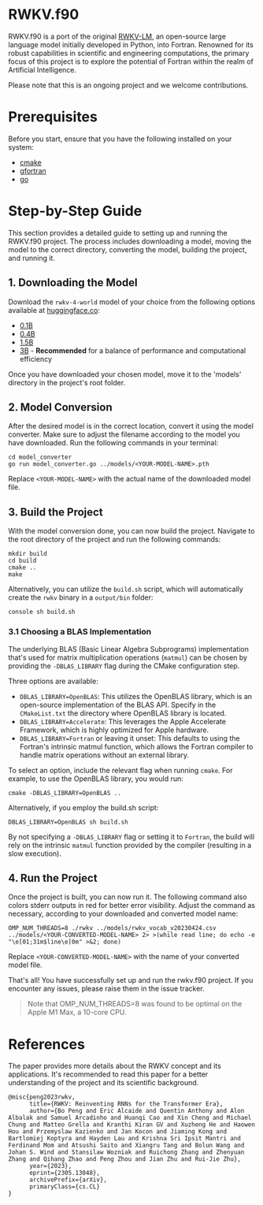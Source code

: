 # RWKV.f90

RWKV.f90 is a port of the original [RWKV-LM](https://github.com/BlinkDL/RWKV-LM), an open-source large language model initially developed in Python, into Fortran. Renowned for its robust capabilities in scientific and engineering computations, the primary focus of this project is to explore the potential of Fortran within the realm of Artificial Intelligence.

Please note that this is an ongoing project and we welcome contributions.

# Prerequisites
Before you start, ensure that you have the following installed on your system:

- [cmake](https://cmake.org/download/)
- [gfortran](https://gcc.gnu.org/wiki/GFortranBinaries)
- [go](https://golang.org/dl/)

# Step-by-Step Guide

This section provides a detailed guide to setting up and running the RWKV.f90 project. The process includes downloading a model, moving the model to the correct directory, converting the model, building the project, and running it.

## 1. Downloading the Model

Download the `rwkv-4-world` model of your choice from the following options available at [huggingface.co](https://huggingface.co/BlinkDL/rwkv-4-world/tree/main):

- [0.1B](https://huggingface.co/BlinkDL/rwkv-4-world/resolve/main/RWKV-4-World-0.1B-v1-20230520-ctx4096.pth)
- [0.4B](https://huggingface.co/BlinkDL/rwkv-4-world/resolve/main/RWKV-4-World-0.4B-v1-20230529-ctx4096.pth)
- [1.5B](https://huggingface.co/BlinkDL/rwkv-4-world/resolve/main/RWKV-4-World-1.5B-v1-fixed-20230612-ctx4096.pth)
- [3B](https://huggingface.co/BlinkDL/rwkv-4-world/resolve/main/RWKV-4-World-3B-v1-20230619-ctx4096.pth) - **Recommended** for a balance of performance and computational efficiency
  
Once you have downloaded your chosen model, move it to the 'models' directory in the project's root folder.

## 2. Model Conversion 

After the desired model is in the correct location, convert it using the model converter. Make sure to adjust the filename according to the model you have downloaded. Run the following commands in your terminal:

```console
cd model_converter
go run model_converter.go ../models/<YOUR-MODEL-NAME>.pth
```

Replace `<YOUR-MODEL-NAME>` with the actual name of the downloaded model file.

## 3. Build the Project

With the model conversion done, you can now build the project. Navigate to the root directory of the project and run the following commands:

```console
mkdir build
cd build
cmake ..
make
```

Alternatively, you can utilize the `build.sh` script, which will automatically create the `rwkv` binary in a `output/bin` folder:

``console
sh build.sh
``

### 3.1 Choosing a BLAS Implementation

The underlying BLAS (Basic Linear Algebra Subprograms) implementation that's used for matrix multiplication operations (`matmul`) can be chosen by providing the `-DBLAS_LIBRARY` flag during the CMake configuration step.

Three options are available:

- `DBLAS_LIBRARY=OpenBLAS`: This utilizes the OpenBLAS library, which is an open-source implementation of the BLAS API. Specify in the `CMakeList.txt` the directory where OpenBLAS library is located.
- `DBLAS_LIBRARY=Accelerate`: This leverages the Apple Accelerate Framework, which is highly optimized for Apple hardware.
- `DBLAS_LIBRARY=Fortran` or leaving it unset: This defaults to using the Fortran's intrinsic matmul function, which allows the Fortran compiler to handle matrix operations without an external library.

To select an option, include the relevant flag when running `cmake`. For example, to use the OpenBLAS library, you would run:

```console
cmake -DBLAS_LIBRARY=OpenBLAS ..
```

Alternatively, if you employ the build.sh script:

```console
DBLAS_LIBRARY=OpenBLAS sh build.sh
```

By not specifying a `-DBLAS_LIBRARY` flag or setting it to `Fortran`, the build will rely on the intrinsic `matmul` function provided by the compiler (resulting in a slow execution).

## 4. Run the Project

Once the project is built, you can now run it. The following command also colors stderr outputs in red for better error visibility. Adjust the command as necessary, according to your downloaded and converted model name:

```console
OMP_NUM_THREADS=8 ./rwkv ../models/rwkv_vocab_v20230424.csv ../models/<YOUR-CONVERTED-MODEL-NAME> 2> >(while read line; do echo -e "\e[01;31m$line\e[0m" >&2; done) 
```

Replace `<YOUR-CONVERTED-MODEL-NAME>` with the name of your converted model file.

That's all! You have successfully set up and run the rwkv.f90 project. If you encounter any issues, please raise them in the issue tracker.

> Note that OMP_NUM_THREADS=8 was found to be optimal on the Apple M1 Max, a 10-core CPU.

# References

The paper provides more details about the RWKV concept and its applications. It's recommended to read this paper for a better understanding of the project and its scientific background.

```console
@misc{peng2023rwkv,
      title={RWKV: Reinventing RNNs for the Transformer Era}, 
      author={Bo Peng and Eric Alcaide and Quentin Anthony and Alon Albalak and Samuel Arcadinho and Huanqi Cao and Xin Cheng and Michael Chung and Matteo Grella and Kranthi Kiran GV and Xuzheng He and Haowen Hou and Przemyslaw Kazienko and Jan Kocon and Jiaming Kong and Bartlomiej Koptyra and Hayden Lau and Krishna Sri Ipsit Mantri and Ferdinand Mom and Atsushi Saito and Xiangru Tang and Bolun Wang and Johan S. Wind and Stansilaw Wozniak and Ruichong Zhang and Zhenyuan Zhang and Qihang Zhao and Peng Zhou and Jian Zhu and Rui-Jie Zhu},
      year={2023},
      eprint={2305.13048},
      archivePrefix={arXiv},
      primaryClass={cs.CL}
}
```
